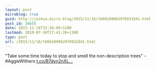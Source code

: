 ```yaml
---
layout: post
microblog: true
guid: http://joshua.micro.blog/2015/11/16/t666109962976931841.html
post_id: 36655
date: 2015-11-16T15:26:05+1100
lastmod: 2019-07-30T17:41:26+1100
type: post
url: /2015/11/16/t666109962976931841.html
---
```

"Take some time today to stop and smell the non-description trees" - #AggieWithers [t.co/B7dyn2nXL...](https://t.co/B7dyn2nXLv)

